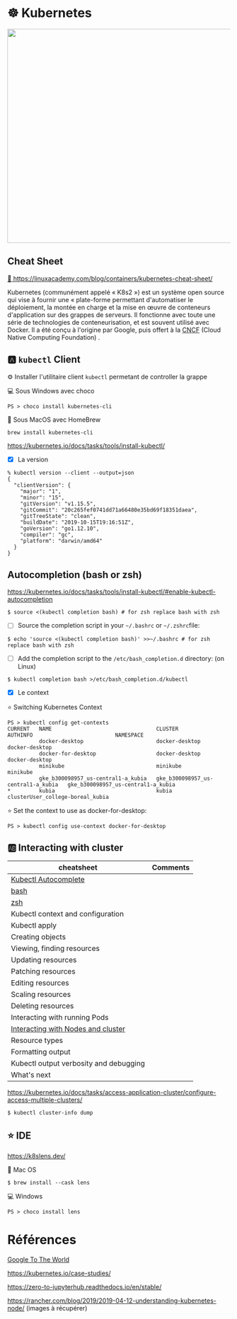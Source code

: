 # :wheel_of_dharma: Kubernetes


<img src="images/kube-control-planes.png" width="720" height="484" ></img>

## Cheat Sheet

[ :blue_book: ](./Kubernetes-Cheat-Sheet_07182019.pdf) https://linuxacademy.com/blog/containers/kubernetes-cheat-sheet/

Kubernetes (communément appelé « K8s2 ») est un système open source qui vise à fournir une « plate-forme permettant d'automatiser le déploiement, la montée en charge et la mise en œuvre de conteneurs d'application sur des grappes de serveurs. Il fonctionne avec toute une série de technologies de conteneurisation, et est souvent utilisé avec Docker. Il a été conçu à l'origine par Google, puis offert à la [CNCF](https://www.cncf.io/) (Cloud Native Computing Foundation) .


## :a: `kubectl` Client

:gear: Installer l'utilitaire client `kubectl` permetant de controller la grappe

:computer: Sous Windows avec choco

```
PS > choco install kubernetes-cli
```

:apple: Sous MacOS avec HomeBrew

```
brew install kubernetes-cli
```


https://kubernetes.io/docs/tasks/tools/install-kubectl/


- [x] La version

```
% kubectl version --client --output=json
{
  "clientVersion": {
    "major": "1",
    "minor": "15",
    "gitVersion": "v1.15.5",
    "gitCommit": "20c265fef0741dd71a66480e35bd69f18351daea",
    "gitTreeState": "clean",
    "buildDate": "2019-10-15T19:16:51Z",
    "goVersion": "go1.12.10",
    "compiler": "gc",
    "platform": "darwin/amd64"
  }
}
```

## Autocompletion (bash or zsh)

https://kubernetes.io/docs/tasks/tools/install-kubectl/#enable-kubectl-autocompletion

```
$ source <(kubectl completion bash) # for zsh replace bash with zsh
```

- [ ] Source the completion script in your `~/.bashrc` or `~/.zshrc`file:

```
$ echo 'source <(kubectl completion bash)' >>~/.bashrc # for zsh replace bash with zsh
```

- [ ] Add the completion script to the `/etc/bash_completion.d` directory: (on Linux)

```
$ kubectl completion bash >/etc/bash_completion.d/kubectl
```

- [x] Le context

:star: Switching Kubernetes Context


```
PS > kubectl config get-contexts
CURRENT   NAME                                 CLUSTER                              AUTHINFO                          NAMESPACE
          docker-desktop                       docker-desktop                       docker-desktop
          docker-for-desktop                   docker-desktop                       docker-desktop
          minikube                             minikube                             minikube
          gke_b300098957_us-central1-a_kubia   gke_b300098957_us-central1-a_kubia   gke_b300098957_us-central1-a_kubia   
*         kubia                                kubia                                clusterUser_college-boreal_kubia    
```

:star: Set the context to use as docker-for-desktop:

```
PS > kubectl config use-context docker-for-desktop
```

## :ab: Interacting with cluster



| cheatsheet                                                                                            | Comments | 
|-------------------------------------------------------------------------------------------------------|----------|
| [Kubectl Autocomplete](https://kubernetes.io/docs/reference/kubectl/cheatsheet/#kubectl-autocomplete) |          |
| [bash](https://kubernetes.io/docs/reference/kubectl/cheatsheet/#bash)                                 |          |
| [zsh](https://kubernetes.io/docs/reference/kubectl/cheatsheet/#zsh)
| Kubectl context and configuration
| Kubectl apply
| Creating objects
| Viewing, finding resources
| Updating resources
| Patching resources
| Editing resources
| Scaling resources
| Deleting resources
| Interacting with running Pods
| [Interacting with Nodes and cluster](https://kubernetes.io/docs/reference/kubectl/cheatsheet/#interacting-with-nodes-and-cluster) | |
| Resource types
| Formatting output
| Kubectl output verbosity and debugging
| What's next



https://kubernetes.io/docs/tasks/access-application-cluster/configure-access-multiple-clusters/

```
$ kubectl cluster-info dump
```

## :star: IDE

https://k8slens.dev/

:apple: Mac OS

```
$ brew install --cask lens
```

:computer: Windows

```
PS > choco install lens
```

# Références

[Google To The World](https://cloud.google.com/blog/products/gcp/from-google-to-the-world-the-kubernetes-origin-story)

https://kubernetes.io/case-studies/

https://zero-to-jupyterhub.readthedocs.io/en/stable/

https://rancher.com/blog/2019/2019-04-12-understanding-kubernetes-node/ (images à récupérer)
